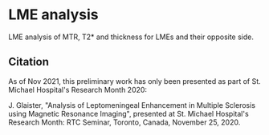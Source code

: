 # LME analysis

LME analysis of MTR, T2* and thickness for LMEs and their opposite side.

## Citation

As of Nov 2021, this preliminary work has only been presented as part of St. Michael Hospital's Research Month 2020:

J. Glaister, "Analysis of Leptomeningeal Enhancement in Multiple Sclerosis using Magnetic Resonance Imaging", presented at St. Michael Hospital's Research Month: RTC Seminar, Toronto, Canada, November 25, 2020.
